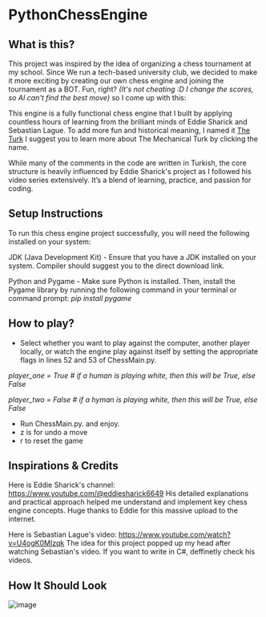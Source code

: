 # PythonChessEngine

## What is this?

This project was inspired by the idea of organizing a chess tournament at my school.  Since We run a tech-based university club, we decided to make it more exciting by creating our own chess engine and joining the tournament as a BOT. Fun, right? *(It's not cheating :D I change the scores, so AI can't find the best move)* so I come up with this: 

This engine is a fully functional chess engine that I built by applying countless hours of learning from the brilliant minds of Eddie Sharick and Sebastian Lague. To add more fun and historical meaning, I named it [The Turk](https://www.chess.com/terms/turk-chess-automaton#chess-legacy) I suggest you to learn more about The Mechanical Turk by clicking the name.

While many of the comments in the code are written in Turkish, the core structure is heavily influenced by Eddie Sharick's project as I followed his video series extensively. It’s a blend of learning, practice, and passion for coding.



## Setup Instructions

To run this chess engine project successfully, you will need the following installed on your system:

JDK (Java Development Kit) - Ensure that you have a JDK installed on your system. Compiler should suggest you to the direct download link.

Python and Pygame - Make sure Python is installed. Then, install the Pygame library by running the following command in your terminal or command prompt: *pip install pygame*


## How to play?

- Select whether you want to play against the computer, another player locally, or watch the engine play against itself by setting the appropriate flags in lines 52 and 53 of ChessMain.py.


*player_one = True  # if a human is playing white, then this will be True, else False*

*player_two = False  # if a hyman is playing white, then this will be True, else False*


- Run ChessMain.py. and enjoy.
- z is for undo a move
- r to reset the game


## Inspirations & Credits

Here is Eddie Sharick's channel: https://www.youtube.com/@eddiesharick6649
His detailed explanations and practical approach helped me understand and implement key chess engine concepts.  Huge thanks to Eddie for this massive upload to the internet.

Here is Sebastian Lague's video: https://www.youtube.com/watch?v=U4ogK0MIzqk
The idea for this project popped up my head after watching Sebastian's video. If you want to write in C#, deffinetly check his videos.


## How It Should Look

![image](https://github.com/user-attachments/assets/4bce6bb0-305e-4b02-a2e6-f871b720f3d9)

